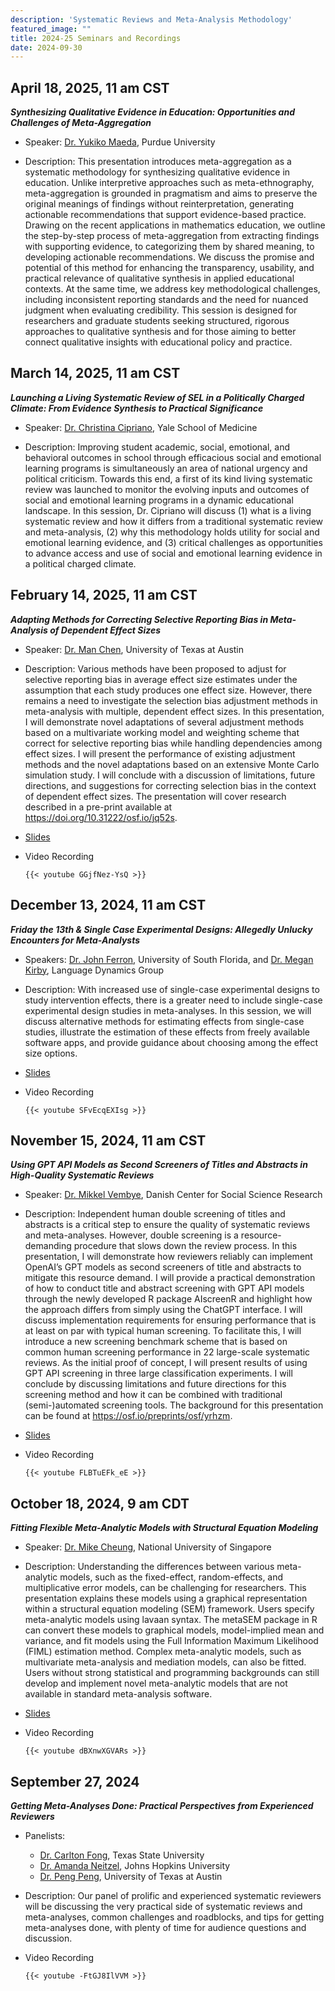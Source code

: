 ```yaml
---
description: 'Systematic Reviews and Meta-Analysis Methodology'
featured_image: ""
title: 2024-25 Seminars and Recordings
date: 2024-09-30
---
```


## April 18, 2025, 11 am CST

***Synthesizing Qualitative Evidence in Education: Opportunities and Challenges of Meta-Aggregation***

- Speaker: [Dr. Yukiko Maeda](https://education.purdue.edu/faculty-profiles/name/yukiko-maeda/), Purdue University

- Description: This presentation introduces meta-aggregation as a systematic methodology for synthesizing qualitative evidence in education. Unlike interpretive approaches such as meta-ethnography, meta-aggregation is grounded in pragmatism and aims to preserve the original meanings of findings without reinterpretation, generating actionable recommendations that support evidence-based practice. Drawing on the recent applications in mathematics education, we outline the step-by-step process of meta-aggregation from extracting findings with supporting evidence, to categorizing them by shared meaning, to developing actionable recommendations. We discuss the promise and potential of this method for enhancing the transparency, usability, and practical relevance of qualitative synthesis in applied educational contexts. At the same time, we address key methodological challenges, including inconsistent reporting standards and the need for nuanced judgment when evaluating credibility. This session is designed for researchers and graduate students seeking structured, rigorous approaches to qualitative synthesis and for those aiming to better connect qualitative insights with educational policy and practice.


## March 14, 2025, 11 am CST

***Launching a Living Systematic Review of SEL in a Politically Charged Climate: From Evidence Synthesis to Practical Significance***

- Speaker: [Dr. Christina Cipriano](https://medicine.yale.edu/profile/christina-cipriano/), Yale School of Medicine

- Description: Improving student academic, social, emotional, and behavioral outcomes in school through efficacious social and emotional learning programs is simultaneously an area of national urgency and political criticism. Towards this end, a first of its kind living systematic review was launched to monitor the evolving inputs and outcomes of social and emotional learning programs in a dynamic educational landscape. In this session, Dr. Cipriano will discuss (1) what is a living systematic review and how it differs from a traditional systematic review and meta-analysis, (2) why this methodology holds utility for social and emotional learning evidence, and (3) critical challenges as opportunities to advance access and use of social and emotional learning evidence in a political charged climate.


## February 14, 2025, 11 am CST

***Adapting Methods for Correcting Selective Reporting Bias in Meta-Analysis of Dependent Effect Sizes***

- Speaker: [Dr. Man Chen](https://education.utexas.edu/faculty/man_chen/), University of Texas at Austin

- Description: Various methods have been proposed to adjust for selective reporting bias in average effect size estimates under the assumption that each study produces one effect size. However, there remains a need to investigate the selection bias adjustment methods in meta-analysis with multiple, dependent effect sizes. In this presentation, I will demonstrate novel adaptations of several adjustment methods based on a multivariate working model and weighting scheme that correct for selective reporting bias while handling dependencies among effect sizes. I will present the performance of existing adjustment methods and the novel adaptations based on an extensive Monte Carlo simulation study. I will conclude with a discussion of limitations, future directions, and suggestions for correcting selection bias in the context of dependent effect sizes. The presentation will cover research described in a pre-print available at https://doi.org/10.31222/osf.io/jq52s.

-   [Slides](../seminar_27_Selective_Reporting_Dependent_Effects.pdf)

-   Video Recording

    ```         
    {{< youtube GGjfNez-YsQ >}}
    ```


## December 13, 2024, 11 am CST

***Friday the 13th & Single Case Experimental Designs: Allegedly Unlucky Encounters for Meta-Analysts***

- Speakers: [Dr. John Ferron](https://www.usf.edu/education/faculty/faculty-profiles/john-ferron.aspx), University of South Florida,
and [Dr. Megan Kirby](https://www.linkedin.com/in/dr-megan-kirby-54b2a211/), Language Dynamics Group

- Description: With increased use of single-case experimental designs to study intervention effects, there is a greater need to include single-case experimental design studies in meta-analyses. In this session, we will discuss alternative methods for estimating effects from single-case studies, illustrate the estimation of these effects from freely available software apps, and provide guidance about choosing among the effect size options.

-   [Slides](../seminar_26_SCD_meta.pdf)

-   Video Recording

    ```         
    {{< youtube SFvEcqEXIsg >}}
    ```

## November 15, 2024, 11 am CST

***Using GPT API Models as Second Screeners of Titles and Abstracts in High-Quality Systematic Reviews***

- Speaker: [Dr. Mikkel Vembye](https://www.vive.dk/en/staff/mikkel-helding-vembye-568r9kvr/), Danish Center for Social Science Research

- Description: Independent human double screening of titles and abstracts is a critical step to ensure the quality of systematic reviews and meta-analyses. However, double screening is a resource-demanding procedure that slows down the review process. In this presentation, I will demonstrate how reviewers reliably can implement OpenAI’s GPT models as second screeners of title and abstracts to mitigate this resource demand. I will provide a practical demonstration of how to conduct title and abstract screening with GPT API models through the newly developed R package AIscreenR and highlight how the approach differs from simply using the ChatGPT interface. I will discuss implementation requirements for ensuring performance that is at least on par with typical human screening. To facilitate this, I will introduce a new screening benchmark scheme that is based on common human screening performance in 22 large-scale systematic reviews. As the initial proof of concept, I will present results of using GPT API screening in three large classification experiments. I will conclude by discussing limitations and future directions for this screening method and how it can be combined with traditional (semi-)automated screening tools. The background for this presentation can be found at https://osf.io/preprints/osf/yrhzm.

-   [Slides](../seminar_25_AIScreenR.pdf)

-   Video Recording

    ```         
    {{< youtube FLBTuEFk_eE >}}
    ```


## October 18, 2024, 9 am CDT

***Fitting Flexible Meta-Analytic Models with Structural Equation Modeling***

- Speaker: [Dr. Mike Cheung](https://mikewlcheung.github.io/), National University of Singapore

- Description: Understanding the differences between various meta-analytic models, such as the fixed-effect, random-effects, and multiplicative error models, can be challenging for researchers. This presentation explains these models using a graphical representation within a structural equation modeling (SEM) framework. Users specify meta-analytic models using lavaan syntax. The metaSEM package in R can convert these models to graphical models, model-implied mean and variance, and fit models using the Full Information Maximum Likelihood (FIML) estimation method. Complex meta-analytic models, such as multivariate meta-analysis and mediation models, can also be fitted. Users without strong statistical and programming backgrounds can still develop and implement novel meta-analytic models that are not available in standard meta-analysis software.

-   [Slides](../seminar_24_sem-MA.pdf)

-   Video Recording

    ```         
    {{< youtube dBXnwXGVARs >}}
    ```


## September 27, 2024

***Getting Meta-Analyses Done: Practical Perspectives from Experienced Reviewers***

-   Panelists:

    -   [Dr. Carlton Fong](https://faculty.txst.edu/profile/2018070), Texas State University
    -   [Dr. Amanda Neitzel](https://education.jhu.edu/directory/amanda-neitzel-inns-phd/), Johns Hopkins University
    -   [Dr. Peng Peng](https://education.utexas.edu/faculty/peng_peng/), University of Texas at Austin

-   Description: Our panel of prolific and experienced systematic reviewers will be discussing the very practical side of systematic reviews and meta-analyses, common challenges and roadblocks, and tips for getting meta-analyses done, with plenty of time for audience questions and discussion.

-   Video Recording

    ```         
    {{< youtube -FtGJ8IlVVM >}}
    ```
